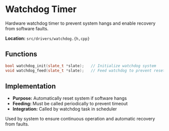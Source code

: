 # Watchdog Timer

Hardware watchdog timer to prevent system hangs and enable recovery from software faults.

**Location:** `src/drivers/watchdog.{h,cpp}`

## Functions
```cpp
bool watchdog_init(slate_t *slate);   // Initialize watchdog system
void watchdog_feed(slate_t *slate);   // Feed watchdog to prevent reset
```

## Implementation
- **Purpose:** Automatically reset system if software hangs
- **Feeding:** Must be called periodically to prevent timeout
- **Integration:** Called by watchdog task in scheduler

Used by system to ensure continuous operation and automatic recovery from faults.
